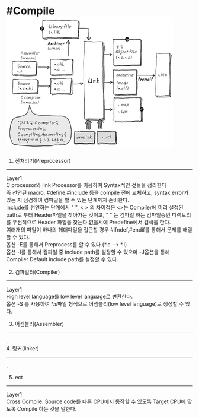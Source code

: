 #Compile
<img src="./flow.jpg" width="450px" height="350px">
========
1. 전처리기(Preprocessor)
- - -
   Layer1   
   C processor와 link Processor를 이용하여 Syntax적인 것들을 정리한다   
   즉 선언된 macro, #define,#include 등을 compile 전에 교체하고, syntax error가 있는 지 점검하여 컴파일을 할 수 있는 단계까지 준비한다.   
   include를 선언하는 단계에서 " ", < > 의 차이점은 <>는 Compiler에 미리 설정된 path로 부터 Header파일을 찾아가는 것이고, " " 는 컴파일 하는 컴파일중인 디렉토리를 우선적으로 Header 파일을 찾는다.없을시에 Predefine에서 검색을 한다.   
   여러개의 파일이 하나의 헤더파일을 접근할 경우 #ifndef,#endif를 통해서 문제를 해결 할 수 있다.   
   옵션 -E를 통해서 Preprocess를 할 수 있다.(*.c --> *.i)   
   옵션 -I를 통해서 컴파일 중 include path를 설정할 수 있으며 -J옵션을 통해 Compiler Default include path를 설정할 수 있다.     
  
 2. 컴파일러(Compiler)
 - - -
   Layer1   
   High level language를 low level language로 변환한다.   
   옵션 -S 를 사용하여 *.s파일 형식으로 어셈블리(low level language)로 생성할 수 있다.   

 3. 어셈블러(Assembler)
 - - -
   .   
 4. 링커(linker)
 - - -
   .   
   
 5. ect
 - - -
   Layer1   
   Cross Compile: Source code를 다른 CPU에서 동작할 수 있도록 Target CPU에 맞도록 Compile 하는 것을 말한다.   